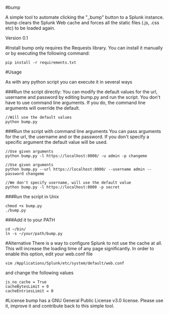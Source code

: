 #bump

A simple tool to automate clicking the "_bump" button to a Splunk instance.
bump clears the Splunk Web cache and forces all the static files (.js, .css etc) to be loaded again.


Version 0.1

#Install
bump only requires the Requests library. You can install it manually or by executing the following command:

    pip install -r requirements.txt

#Usage

As with any python script you can execute it in several ways

###Run the script directly:
You can modify the default values for the url, username and password by editing bump.py and run the script. You don't have to use command line arguments. If you do, the command line arguments will override the default.

    //Will use the default values
    python bump.py

###Run the script with command line arguments
You can pass arguments for the url, the username and or the password. If you don't specify a specific argument the default value will be used.

    //Use given arguments
    python bump.py -l https://localhost:8000/ -u admin -p changeme

    //Use given arguments
    python bump.py --url https://localhost:8000/ --username admin --password changeme

    //We don't specify username, will use the default value
    python bump.py -l https://localhost:8000 -p secret

###Run the script in Unix

    chmod +x bump.py
    ./bump.py

###Add it to your PATH

    cd ~/bin/
    ln -s ~/your/path/bump.py

#Alternative
There is a way to configure Splunk to not use the cache at all. This will increase the loading time of any page significantly. In order to enable this option, edit your web.conf file

    vim /Applications/Splunk/etc/system/default/web.conf

and change the following values

    js_no_cache = True
    cacheBytesLimit = 0
    cacheEntriesLimit = 0

#License
bump has a GNU General Public License v3.0 license.
Please use it, improve it and contribute back to this simple tool.
